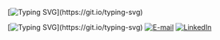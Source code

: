 [![Typing SVG](https://readme-typing-svg.herokuapp.com?font=Anton+Code&weight=300&size=50&duration=4000&pause=1000&color=FFFFFF&center=true&vCenter=true&random=false&width=1000&lines=HARD+WORK+IS+THE+WAY;)](https://git.io/typing-svg)


[![Typing SVG](https://readme-typing-svg.herokuapp.com?font=Anton+Code&weight=100&size=21&duration=100&pause=100&color=FFFFFF&left=true&vCenter=true&random=false&width=1000&lines=Links;)](https://git.io/typing-svg)
[![E-mail](https://img.shields.io/badge/Gmail-000?style=for-the-badge&logo=gmail&logoColor=FFFCD&color:FFF)](mailto:vitorromanojava@gmail.com)
[![LinkedIn](https://img.shields.io/badge/-LinkedIn-000?style=for-the-badge&logo=linkedin&logoColor=FFFCD&color:FFF)](https://www.linkedin.com/in/vitor-romano-pena-a7777b286/)


